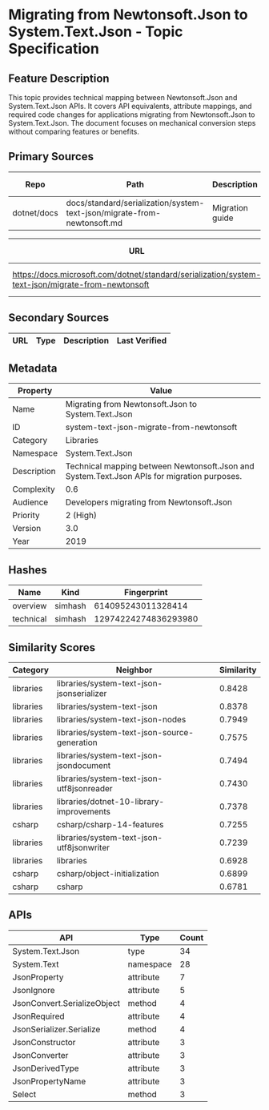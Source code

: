 # Migrating from Newtonsoft.Json to System.Text.Json - Topic Specification

## Feature Description

This topic provides technical mapping between Newtonsoft.Json and System.Text.Json APIs. It covers API equivalents, attribute mappings, and required code changes for applications migrating from Newtonsoft.Json to System.Text.Json. The document focuses on mechanical conversion steps without comparing features or benefits.

## Primary Sources

| Repo | Path | Description | Last Verified |
| --- | --- | --- | --- |
| dotnet/docs | docs/standard/serialization/system-text-json/migrate-from-newtonsoft.md | Migration guide | |

| URL | Type | Description | Last Verified |
| --- | --- | --- | --- |
| https://docs.microsoft.com/dotnet/standard/serialization/system-text-json/migrate-from-newtonsoft | rendered | Migration guide documentation | |

## Secondary Sources

| URL | Type | Description | Last Verified |
| --- | --- | --- | --- |

## Metadata

| Property | Value |
| --- | --- |
| Name | Migrating from Newtonsoft.Json to System.Text.Json |
| ID | system-text-json-migrate-from-newtonsoft |
| Category | Libraries |
| Namespace | System.Text.Json |
| Description | Technical mapping between Newtonsoft.Json and System.Text.Json APIs for migration purposes. |
| Complexity | 0.6 |
| Audience | Developers migrating from Newtonsoft.Json |
| Priority | 2 (High) |
| Version | 3.0 |
| Year | 2019 |
## Hashes

| Name | Kind | Fingerprint |
|------|------|-------------|
| overview | simhash | 614095243011328414 |
| technical | simhash | 12974224274836293980 |

## Similarity Scores

| Category | Neighbor | Similarity |
|----------|----------|------------|
| libraries | libraries/system-text-json-jsonserializer | 0.8428 |
| libraries | libraries/system-text-json | 0.8378 |
| libraries | libraries/system-text-json-nodes | 0.7949 |
| libraries | libraries/system-text-json-source-generation | 0.7575 |
| libraries | libraries/system-text-json-jsondocument | 0.7494 |
| libraries | libraries/system-text-json-utf8jsonreader | 0.7430 |
| libraries | libraries/dotnet-10-library-improvements | 0.7378 |
| csharp | csharp/csharp-14-features | 0.7255 |
| libraries | libraries/system-text-json-utf8jsonwriter | 0.7239 |
| libraries | libraries | 0.6928 |
| csharp | csharp/object-initialization | 0.6899 |
| csharp | csharp | 0.6781 |

## APIs

| API | Type | Count |
|-----|------|-------|
| System.Text.Json | type | 34 |
| System.Text | namespace | 28 |
| JsonProperty | attribute | 7 |
| JsonIgnore | attribute | 5 |
| JsonConvert.SerializeObject | method | 4 |
| JsonRequired | attribute | 4 |
| JsonSerializer.Serialize | method | 4 |
| JsonConstructor | attribute | 3 |
| JsonConverter | attribute | 3 |
| JsonDerivedType | attribute | 3 |
| JsonPropertyName | attribute | 3 |
| Select | method | 3 |

